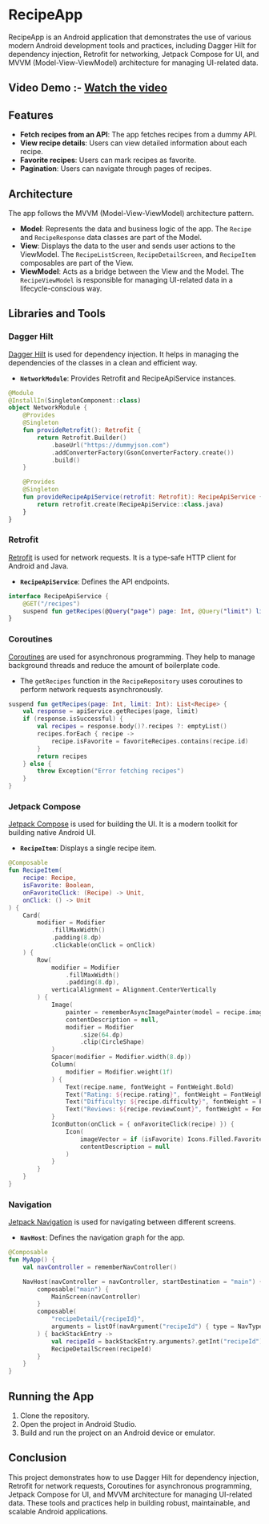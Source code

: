# RecipeApp

RecipeApp is an Android application that demonstrates the use of various modern Android development tools and practices, including Dagger Hilt for dependency injection, Retrofit for networking, Jetpack Compose for UI, and MVVM (Model-View-ViewModel) architecture for managing UI-related data.

## Video Demo :-    [Watch the video](https://www.youtube.com/watch?v=shorts/QQ3nI3k6uLM?feature=share)

## Features

- **Fetch recipes from an API**: The app fetches recipes from a dummy API.
- **View recipe details**: Users can view detailed information about each recipe.
- **Favorite recipes**: Users can mark recipes as favorite.
- **Pagination**: Users can navigate through pages of recipes.

## Architecture

The app follows the MVVM (Model-View-ViewModel) architecture pattern.

- **Model**: Represents the data and business logic of the app. The `Recipe` and `RecipeResponse` data classes are part of the Model.
- **View**: Displays the data to the user and sends user actions to the ViewModel. The `RecipeListScreen`, `RecipeDetailScreen`, and `RecipeItem` composables are part of the View.
- **ViewModel**: Acts as a bridge between the View and the Model. The `RecipeViewModel` is responsible for managing UI-related data in a lifecycle-conscious way.

## Libraries and Tools

### Dagger Hilt

[Dagger Hilt](https://developer.android.com/training/dependency-injection/hilt-android) is used for dependency injection. It helps in managing the dependencies of the classes in a clean and efficient way.

- **`NetworkModule`**: Provides Retrofit and RecipeApiService instances.

```kotlin
@Module
@InstallIn(SingletonComponent::class)
object NetworkModule {
    @Provides
    @Singleton
    fun provideRetrofit(): Retrofit {
        return Retrofit.Builder()
            .baseUrl("https://dummyjson.com")
            .addConverterFactory(GsonConverterFactory.create())
            .build()
    }

    @Provides
    @Singleton
    fun provideRecipeApiService(retrofit: Retrofit): RecipeApiService {
        return retrofit.create(RecipeApiService::class.java)
    }
}
```

### Retrofit

[Retrofit](https://square.github.io/retrofit/) is used for network requests. It is a type-safe HTTP client for Android and Java.

- **`RecipeApiService`**: Defines the API endpoints.

```kotlin
interface RecipeApiService {
    @GET("/recipes")
    suspend fun getRecipes(@Query("page") page: Int, @Query("limit") limit: Int): Response<RecipeResponse>
}
```

### Coroutines

[Coroutines](https://kotlinlang.org/docs/coroutines-overview.html) are used for asynchronous programming. They help to manage background threads and reduce the amount of boilerplate code.

- The `getRecipes` function in the `RecipeRepository` uses coroutines to perform network requests asynchronously.

```kotlin
suspend fun getRecipes(page: Int, limit: Int): List<Recipe> {
    val response = apiService.getRecipes(page, limit)
    if (response.isSuccessful) {
        val recipes = response.body()?.recipes ?: emptyList()
        recipes.forEach { recipe ->
            recipe.isFavorite = favoriteRecipes.contains(recipe.id)
        }
        return recipes
    } else {
        throw Exception("Error fetching recipes")
    }
}
```

### Jetpack Compose

[Jetpack Compose](https://developer.android.com/jetpack/compose) is used for building the UI. It is a modern toolkit for building native Android UI.

- **`RecipeItem`**: Displays a single recipe item.

```kotlin
@Composable
fun RecipeItem(
    recipe: Recipe,
    isFavorite: Boolean,
    onFavoriteClick: (Recipe) -> Unit,
    onClick: () -> Unit
) {
    Card(
        modifier = Modifier
            .fillMaxWidth()
            .padding(8.dp)
            .clickable(onClick = onClick)
    ) {
        Row(
            modifier = Modifier
                .fillMaxWidth()
                .padding(8.dp),
            verticalAlignment = Alignment.CenterVertically
        ) {
            Image(
                painter = rememberAsyncImagePainter(model = recipe.image),
                contentDescription = null,
                modifier = Modifier
                    .size(64.dp)
                    .clip(CircleShape)
            )
            Spacer(modifier = Modifier.width(8.dp))
            Column(
                modifier = Modifier.weight(1f)
            ) {
                Text(recipe.name, fontWeight = FontWeight.Bold)
                Text("Rating: ${recipe.rating}", fontWeight = FontWeight.Light)
                Text("Difficulty: ${recipe.difficulty}", fontWeight = FontWeight.Light)
                Text("Reviews: ${recipe.reviewCount}", fontWeight = FontWeight.Light)
            }
            IconButton(onClick = { onFavoriteClick(recipe) }) {
                Icon(
                    imageVector = if (isFavorite) Icons.Filled.Favorite else Icons.Outlined.FavoriteBorder,
                    contentDescription = null
                )
            }
        }
    }
}
```

### Navigation

[Jetpack Navigation](https://developer.android.com/guide/navigation) is used for navigating between different screens.

- **`NavHost`**: Defines the navigation graph for the app.

```kotlin
@Composable
fun MyApp() {
    val navController = rememberNavController()

    NavHost(navController = navController, startDestination = "main") {
        composable("main") {
            MainScreen(navController)
        }
        composable(
            "recipeDetail/{recipeId}",
            arguments = listOf(navArgument("recipeId") { type = NavType.IntType })
        ) { backStackEntry ->
            val recipeId = backStackEntry.arguments?.getInt("recipeId") ?: return@composable
            RecipeDetailScreen(recipeId)
        }
    }
}
```

## Running the App

1. Clone the repository.
2. Open the project in Android Studio.
3. Build and run the project on an Android device or emulator.

## Conclusion

This project demonstrates how to use Dagger Hilt for dependency injection, Retrofit for network requests, Coroutines for asynchronous programming, Jetpack Compose for UI, and MVVM architecture for managing UI-related data. These tools and practices help in building robust, maintainable, and scalable Android applications.
